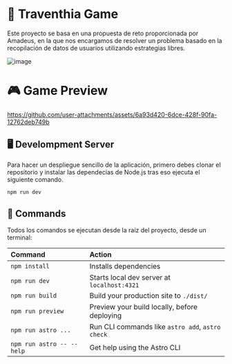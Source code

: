 # 🧠 Traventhia Game
Este proyecto se basa en una propuesta de reto proporcionada por Amadeus, en la que nos encargamos de resolver un problema basado en la recopilación de datos de usuarios utilizando estrategias libres.

![image](https://github.com/user-attachments/assets/b2964015-d58b-4909-98a0-fe31f5081a5a)

# 🎮 Game Preview
https://github.com/user-attachments/assets/6a93d420-6dce-428f-90fa-12762deb749b





## 🖥 Develompment Server
Para hacer un despliegue sencillo de la aplicación, primero debes clonar el repositorio y instalar las dependecias de Node.js tras eso ejecuta el siguiente comando.
```sh
npm run dev
```




## 🧞 Commands

Todos los comandos se ejecutan desde la raíz del proyecto, desde un terminal:

| Command                   | Action                                           |
| :------------------------ | :----------------------------------------------- |
| `npm install`             | Installs dependencies                            |
| `npm run dev`             | Starts local dev server at `localhost:4321`      |
| `npm run build`           | Build your production site to `./dist/`          |
| `npm run preview`         | Preview your build locally, before deploying     |
| `npm run astro ...`       | Run CLI commands like `astro add`, `astro check` |
| `npm run astro -- --help` | Get help using the Astro CLI                     |
